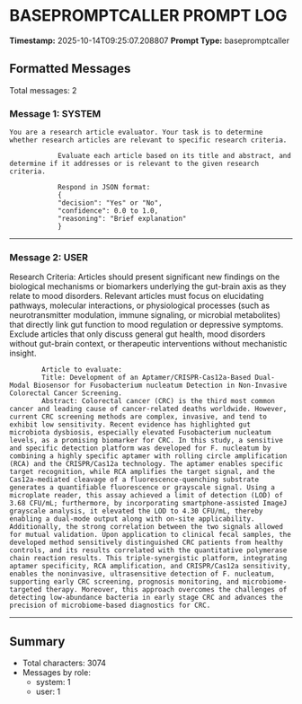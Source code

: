 # BASEPROMPTCALLER PROMPT LOG
**Timestamp:** 2025-10-14T09:25:07.208807
**Prompt Type:** basepromptcaller

## Formatted Messages
Total messages: 2

### Message 1: SYSTEM

```
You are a research article evaluator. Your task is to determine whether research articles are relevant to specific research criteria.

            Evaluate each article based on its title and abstract, and determine if it addresses or is relevant to the given research criteria.

            Respond in JSON format:
            {
            "decision": "Yes" or "No",
            "confidence": 0.0 to 1.0,
            "reasoning": "Brief explanation"
            }
```

---

### Message 2: USER

Research Criteria: Articles should present significant new findings on the biological mechanisms or biomarkers underlying the gut-brain axis as they relate to mood disorders. Relevant articles must focus on elucidating pathways, molecular interactions, or physiological processes (such as neurotransmitter modulation, immune signaling, or microbial metabolites) that directly link gut function to mood regulation or depressive symptoms. Exclude articles that only discuss general gut health, mood disorders without gut-brain context, or therapeutic interventions without mechanistic insight.

            Article to evaluate:
            Title: Development of an Aptamer/CRISPR-Cas12a-Based Dual-Modal Biosensor for Fusobacterium nucleatum Detection in Non-Invasive Colorectal Cancer Screening.
            Abstract: Colorectal cancer (CRC) is the third most common cancer and leading cause of cancer-related deaths worldwide. However, current CRC screening methods are complex, invasive, and tend to exhibit low sensitivity. Recent evidence has highlighted gut microbiota dysbiosis, especially elevated Fusobacterium nucleatum levels, as a promising biomarker for CRC. In this study, a sensitive and specific detection platform was developed for F. nucleatum by combining a highly specific aptamer with rolling circle amplification (RCA) and the CRISPR/Cas12a technology. The aptamer enables specific target recognition, while RCA amplifies the target signal, and the Cas12a-mediated cleavage of a fluorescence-quenching substrate generates a quantifiable fluorescence or grayscale signal. Using a microplate reader, this assay achieved a limit of detection (LOD) of 3.68 CFU/mL; furthermore, by incorporating smartphone-assisted ImageJ grayscale analysis, it elevated the LOD to 4.30 CFU/mL, thereby enabling a dual-mode output along with on-site applicability. Additionally, the strong correlation between the two signals allowed for mutual validation. Upon application to clinical fecal samples, the developed method sensitively distinguished CRC patients from healthy controls, and its results correlated with the quantitative polymerase chain reaction results. This triple-synergistic platform, integrating aptamer specificity, RCA amplification, and CRISPR/Cas12a sensitivity, enables the noninvasive, ultrasensitive detection of F. nucleatum, supporting early CRC screening, prognosis monitoring, and microbiome-targeted therapy. Moreover, this approach overcomes the challenges of detecting low-abundance bacteria in early stage CRC and advances the precision of microbiome-based diagnostics for CRC.

---

## Summary
- Total characters: 3074
- Messages by role:
  - system: 1
  - user: 1